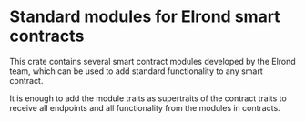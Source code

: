 # Standard modules for Elrond smart contracts

This crate contains several smart contract modules developed by the Elrond team, which can be used to add standard functionality to any smart contract.

It is enough to add the module traits as supertraits of the contract traits to receive all endpoints and all functionality from the modules in contracts.
